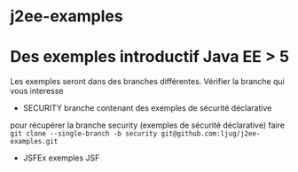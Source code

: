  j2ee-examples
=============

Des exemples introductif Java EE > 5
====================================

Les exemples seront dans des branches différentes. Vérifier la branche qui vous interesse

* SECURITY branche contenant des exemples de sécurité déclarative

pour récupérer la branche security (exemples de sécurité déclarative) faire `git clone --single-branch -b security git@github.com:ljug/j2ee-examples.git`

* JSFEx exemples JSF
